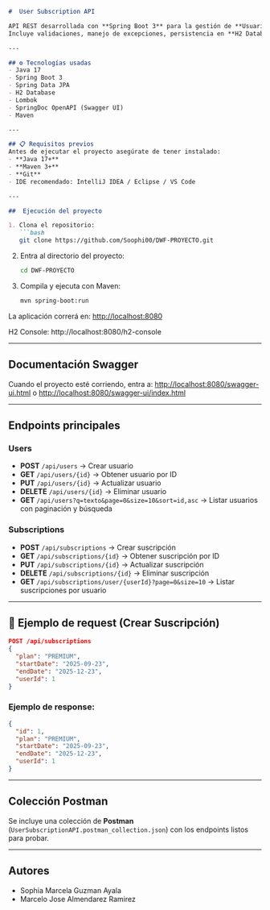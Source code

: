 ````markdown
#  User Subscription API

API REST desarrollada con **Spring Boot 3** para la gestión de **Usuarios** y sus **Suscripciones**.  
Incluye validaciones, manejo de excepciones, persistencia en **H2 Database**, y documentación con **Swagger UI**.  

---

## ⚙️ Tecnologías usadas
- Java 17
- Spring Boot 3
- Spring Data JPA
- H2 Database
- Lombok
- SpringDoc OpenAPI (Swagger UI)
- Maven

---

## 📋 Requisitos previos
Antes de ejecutar el proyecto asegúrate de tener instalado:
- **Java 17+**
- **Maven 3+**
- **Git**
- IDE recomendado: IntelliJ IDEA / Eclipse / VS Code

---

##  Ejecución del proyecto

1. Clona el repositorio:
   ```bash
   git clone https://github.com/Soophi00/DWF-PROYECTO.git
````

2. Entra al directorio del proyecto:

   ```bash
   cd DWF-PROYECTO
   ```
3. Compila y ejecuta con Maven:

   ```bash
   mvn spring-boot:run
   ```

La aplicación correrá en:
 [http://localhost:8080](http://localhost:8080)

 H2 Console: http://localhost:8080/h2-console

---

## Documentación Swagger

Cuando el proyecto esté corriendo, entra a:
[http://localhost:8080/swagger-ui.html](http://localhost:8080/swagger-ui.html)
o
[http://localhost:8080/swagger-ui/index.html](http://localhost:8080/swagger-ui/index.html)

---


##  Endpoints principales

###  Users

* **POST** `/api/users` → Crear usuario
* **GET** `/api/users/{id}` → Obtener usuario por ID
* **PUT** `/api/users/{id}` → Actualizar usuario
* **DELETE** `/api/users/{id}` → Eliminar usuario
* **GET** `/api/users?q=texto&page=0&size=10&sort=id,asc` → Listar usuarios con paginación y búsqueda

###  Subscriptions

* **POST** `/api/subscriptions` → Crear suscripción
* **GET** `/api/subscriptions/{id}` → Obtener suscripción por ID
* **PUT** `/api/subscriptions/{id}` → Actualizar suscripción
* **DELETE** `/api/subscriptions/{id}` → Eliminar suscripción
* **GET** `/api/subscriptions/user/{userId}?page=0&size=10` → Listar suscripciones por usuario

---

## 🧪 Ejemplo de request (Crear Suscripción)

```json
POST /api/subscriptions
{
  "plan": "PREMIUM",
  "startDate": "2025-09-23",
  "endDate": "2025-12-23",
  "userId": 1
}
```

### Ejemplo de response:

```json
{
  "id": 1,
  "plan": "PREMIUM",
  "startDate": "2025-09-23",
  "endDate": "2025-12-23",
  "userId": 1
}
```

---

##  Colección Postman

Se incluye una colección de **Postman** (`UserSubscriptionAPI.postman_collection.json`) con los endpoints listos para probar.

---

##  Autores

* Sophia Marcela Guzman Ayala
* Marcelo Jose Almendarez Ramirez

```

